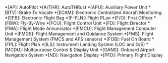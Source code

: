 *[AP]: AutoPilot
*[A/THR]: AutoTHRust
*[APU]: Auxiliary Power Unit
*[BTV]: Brake To Vacate
*[ECAM]: Electronic Centralized Aircraft Monitoring
*[EFB]: Electronic Flight Bag
*[F-PLN]: Flight PLan
*[F/O]: First Officer
*[FBW]: Fly-By-Wire
*[FCU]: Flight Control Unit
*[FD]: Flight Director
*[FMA]: Flight Mode Annunciator
*[FMCU]: Flight Management Computer Unit
*[FMGS]: Flight Management and Guidance System
*[FMS]: Flight Management System (FMCS and AFS sensors)
*[FOB]: Fuel On Board
*[FPL]: Flight Plan
*[ILS]: Instrument Landing System (LOC and G/S)
*[MCDU]: Multipurpose Control & Display Unit
*[OANS]: Onboard Airport Navigation System
*[ND]: Navigation Display
*[PFD]: Primary Flight Display